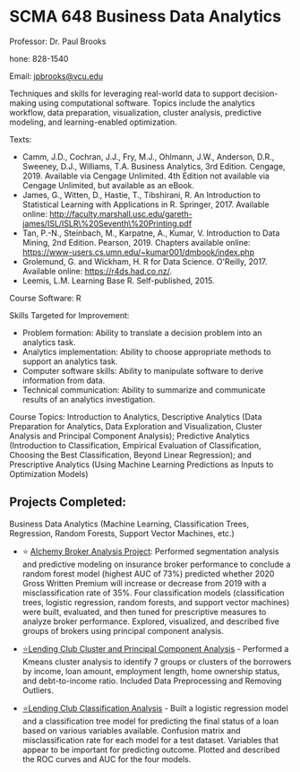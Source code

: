 # SCMA 648 Business Data Analytics

Professor: Dr. Paul Brooks

hone: 828-1540

Email: jpbrooks@vcu.edu

Techniques and skills for leveraging real-world data to support decision-making using computational software. Topics include the analytics workflow, data preparation, visualization, cluster analysis, predictive modeling, and learning-enabled optimization.

Texts:
*	Camm, J.D., Cochran, J.J., Fry, M.J., Ohlmann, J.W., Anderson, D.R., Sweeney, D.J., Williams, T.A. Business Analytics, 3rd Edition. Cengage, 2019. Available via Cengage Unlimited. 4th Edition not available via Cengage Unlimited, but available as an eBook.
*	James, G., Witten, D., Hastie, T., Tibshirani, R. An Introduction to Statistical Learning with Applications in R. Springer, 2017. Available online: http://faculty.marshall.usc.edu/gareth-james/ISL/ISLR\%20Seventh\%20Printing.pdf
*	Tan, P.-N., Steinbach, M., Karpatne, A., Kumar, V. Introduction to Data Mining, 2nd Edition. Pearson, 2019. Chapters available online: https://www-users.cs.umn.edu/~kumar001/dmbook/index.php
*	Grolemund, G. and Wickham, H. R for Data Science. O'Reilly, 2017. Available online: https://r4ds.had.co.nz/.
*	Leemis, L.M. Learning Base R. Self-published, 2015.

Course Software: R

Skills Targeted for Improvement:
*	Problem formation: Ability to translate a decision problem into an analytics task.
*	Analytics implementation: Ability to choose appropriate methods to support an analytics task.
*	Computer software skills: Ability to manipulate software to derive information from data.
*	Technical communication: Ability to summarize and communicate results of an analytics investigation.

Course Topics: Introduction to Analytics, Descriptive Analytics (Data Preparation for Analytics, Data Exploration and Visualization, Cluster Analysis and Principal Component Analysis); Predictive Analytics (Introduction to Classification, Empirical Evaluation of Classification, Choosing the Best Classification, Beyond Linear Regression); and Prescriptive Analytics (Using Machine Learning Predictions as Inputs to Optimization Models) 


## Projects Completed: 
Business Data Analytics (Machine Learning, Classification Trees, Regression, Random Forests, Support Vector Machines, etc.)

* :star: [Alchemy Broker Analysis Project](https://github.com/bryce-bowles/alchemy-broker-modeling.git):  Performed segmentation analysis and predictive modeling on insurance broker performance to conclude a random forest model (highest AUC of 73%) predicted whether 2020 Gross Written Premium will increase or decrease from 2019 with a misclassification rate of 35%. Four classification models (classification trees, logistic regression, random forests, and support vector machines) were built, evaluated, and then tuned for prescriptive measures to analyze broker performance. Explored, visualized, and described five groups of brokers using principal component analysis.

* [:star:Lending Club Cluster and Principal Component Analysis](4_cluster_pca/4_Assignment-3_cluster_pca.pdf) - Performed a Kmeans cluster analysis to identify 7 groups or clusters of the borrowers by income, loan amount, employment length, home ownership status, and debt-to-income ratio. Included Data Preprocessing and Removing Outliers.

* [:star:Lending Club Classification Analysis](6_class_eval/6_Assignment4.pdf) - Built a logistic regression model and a classification tree model for predicting the final status of a loan based on various variables available. Confusion matrix and misclassification rate for each model for a test dataset. Variables that appear to be important for predicting outcome. Plotted and described the ROC curves and AUC for the four models.

